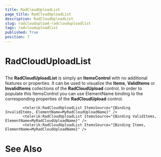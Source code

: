 ```yaml
---
title: RadCloudUploadList
page_title: RadCloudUploadList
description: RadCloudUploadList
slug: radcloudupload-radclouduploadlist
tags: radclouduploadlist
published: True
position: 7
---
```


# RadCloudUploadList





## 

The __RadCloudUploadList__ is simply an __ItemsControl__ with no additional features or properties. It can be used to visualize the __Items__, __ValidItems__ or __InvalidItems__ collections of the __RadCloudUpload__ control. In order to populate this ItemsControl you can use ElementName binding to the corresponding properties of the __RadCloudUpload__ control.
      

	
            <telerik:RadCloudUploadList ItemsSource="{Binding InvalidItems, ElementName=MyRadCloudUploadName}" />
            <telerik:RadCloudUploadList ItemsSource="{Binding ValidItems, ElementName=MyRadCloudUploadName}" />
            <telerik:RadCloudUploadList ItemsSource="{Binding Items, ElementName=MyRadCloudUploadName}" />



# See Also
